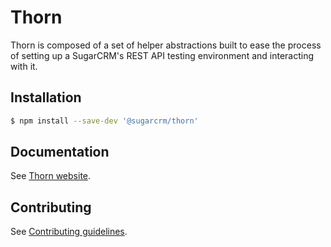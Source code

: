 # Thorn

Thorn is composed of a set of helper abstractions built to ease the process of setting up a SugarCRM's REST API testing environment and interacting with it.

## Installation

```bash
$ npm install --save-dev '@sugarcrm/thorn'
```

## Documentation

See [Thorn website](http://sugarcrm.github.io/thorn).

## Contributing

See [Contributing guidelines](CONTRIBUTING.md).

